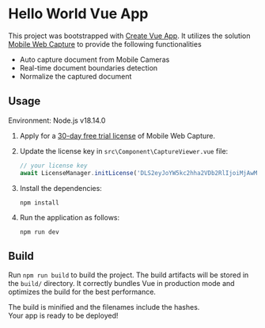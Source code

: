 # Hello World Vue App

This project was bootstrapped with [Create Vue App](https://github.com/vuejs/vue-cli). It utilizes the solution [Mobile Web Capture](https://www.dynamsoft.com/use-cases/mobile-web-capture-sdk/?utm_content=nav-solutions) to provide the following functionalities

- Auto capture document from Mobile Cameras
- Real-time document boundaries detection
- Normalize the captured document

## Usage

Environment: Node.js v18.14.0

1. Apply for a [30-day free trial license](https://www.dynamsoft.com/customer/license/trialLicense?product=mwc) of Mobile Web Capture.

2. Update the license key in `src\Component\CaptureViewer.vue` file:

   ```javascript
   // your license key
   await LicenseManager.initLicense('DLS2eyJoYW5kc2hha2VDb2RlIjoiMjAwMDAxLTEwMjQ5NjE5NyJ9', true); 
   ```

3. Install the dependencies:

   ```
   npm install
   ```

4. Run the application as follows:

   ```
   npm run dev
   ```

## Build

Run `npm run build` to build the project. The build artifacts will be stored in the `build/` directory. 
It correctly bundles Vue in production mode and optimizes the build for the best performance.

The build is minified and the filenames include the hashes.<br />
Your app is ready to be deployed!
